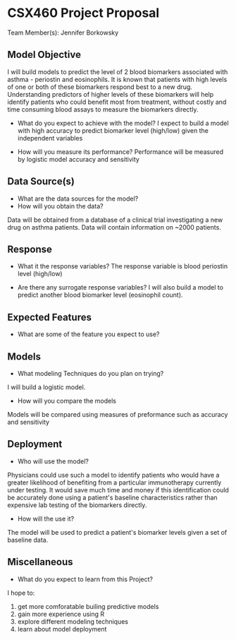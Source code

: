 # CSX460 Project Proposal

Team Member(s): Jennifer Borkowsky


## Model Objective

I will build models to predict the level of 2 blood biomarkers associated with asthma - periostin and eosinophils.  It is known that patients with high levels of one or both of these biomarkers respond best to a new drug.  Understanding predictors of higher levels of these biomarkers will help identify patients who could benefit most from treatment, without costly and time consuming blood assays to measure the biomarkers directly.

* What do you expect to achieve with the model?
I expect to build a model with high accuracy to predict biomarker level (high/low) given the independent variables 

* How will you measure its performance?
Performance will be measured by logistic model accuracy and sensitivity


## Data Source(s)

* What are the data sources for the model?
* How will you obtain the data?

Data will be obtained from a database of a clinical trial investigating a new drug on asthma patients.  Data will contain information on ~2000 patients.



## Response

* What it the response variables?
The response variable is blood periostin level (high/low)

* Are there any surrogate response variables?
I will also build a model to predict another blood biomarker level (eosinophil count).


## Expected Features

* What are some of the feature you expect to use?


## Models

* What modeling Techniques do you plan on trying?

I will build  a logistic model.

* How will you compare the models

Models will be compared using measures of preformance such as accuracy and sensitivity


## Deployment

* Who will use the model?

Physicians could use such a model to identify patients who would have a greater likelihood of benefiting from a particular immunotherapy currently under testing.  It would save much time and money if this identification could be accurately done using a patient's baseline characteristics rather than expensive lab testing of the biomarkers directly.

* How will the use it?

The model will be used to predict a patient's biomarker levels given a set of baseline data. 


## Miscellaneous

* What do you expect to learn from this Project?

I hope to:
1.  get more comforatable builing predictive models
2.  gain more experience using R
3.  explore different modeling techniques
4.  learn about model deployment